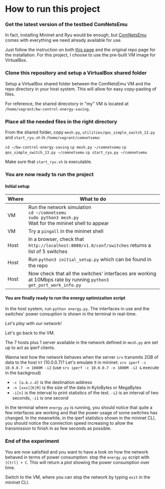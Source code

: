 # How to run this project

### Get the latest version of the testbed ComNetsEmu
In fact, installing Mininet and Ryu would be enough, but [ComNetsEmu](https://git.comnets.net/public-repo/comnetsemu) comes with everything we need already available for use.

Just follow the instruction on both [this page](https://stevelorenz.github.io/comnetsemu/installation.html) and the original repo page for the installation. For this project, I choose to use the pre-built VM image for VirtualBox. 

### Clone this repository and setup a VirtualBox shared folder
Setup a VirtualBox shared folder between the ComNetsEmu VM and the repo directory in your host system. This will allow for easy copy-pasting of files.

For reference, the shared direcotory in "my" VM is located at `/home/vagrant/bw-control-energy-saving`.

### Place all the needed files in the right directory
From the shared folder, copy `mesh.py`, `utilities/qos_simple_switch_13.py` and `start_ryu.sh` in `/home/vagrant/comnetsemu`:

`cd ~/bw-control-energy-saving`
`cp mesh.py ~/comnetsemu`
`cp qos_simple_switch_13.py ~/comnetsemu`
`cp start_ryu.py ~/comnetsemu`

Make sure that `start_ryu.sh` is executable.

### You are now ready to run the project
#### Initial setup
| Where | What to do |
|---|---|
| VM | Run the network simulation<br>`cd ~/comnetsemu`<br>`sudo python3 mesh.py`<br>Wait for the mininet shell to appear |
| VM | Try a `pingall` in the mininet shell |
| Host | In a browser, check that `http://localhost:8080/v1.0/conf/switches` returns a list of 5 switches |
| Host | Run `python3 initial_setup.py` which can be found in the repo |
| Host | Now check that all the switches' interfaces are working at 10Mbps rate by running `python3 get_port_work_info.py` |

#### You are finally ready to run the energy optimization script

In the host system, run `python energy.py`. The interfaces in use and the switches' power consuption is shown in the terminal in real-time.

*Let's play with our network!*

Let's go back to the VM.

The 7 hosts plus 1 server available in the network defined in `mesh.py` are set up to act as iperf clients.

Wanna test how the network behaves when the server `srv` transmits 2GB of data to the host `h7` (10.0.0.7)? Let's emulate it in mininet:
`srv iperf -c 10.0.0.7 -n 1000M -i2` (use `srv iperf -c 10.0.0.7 -n 1000M -i2 &` execute in the backgroud)
 - `-c [a.b.c.d]` is the destination address
 - `-n [xxx][K|M]` is the size of the data in KyloBytes or MegaBytes
 - `-i[n]` is the interval to print statistics of the test. `-i2` is an interval of two seconds, `-i1` is one second

In the terminal where `energy.py` is running, you should notice that quite a few interfaces are working and that the power usage of some switches has changed. 
In the meanwhile, in the iperf statistics shown in the mininet CLI, you should notice the connection speed increasing to allow the transmission to finish in as few seconds as possible.

### End of the experiment

You are now satisfied and you want to have a look on how the network behaved in terms of power consumption: stop the `energy.py` script with `[Ctrl] + C`. This will return a plot showing the power consumption over time.

Switch to the VM, where you can stop the network by typing `exit` in the mininet CLI.